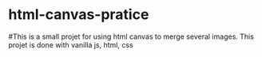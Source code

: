 # html-canvas-pratice
#This is a small projet for using html canvas to merge several images. This projet is done with vanilla js, html, css
